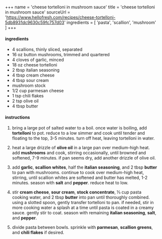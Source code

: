 +++
name = 'cheese tortelloni in mushroom sauce'
title = 'cheese tortelloni in mushroom sauce'
sourceUrl = 'https://www.hellofresh.com/recipes/cheese-tortelloni-5db8931dc9630c59fc757d03'
ingredients = [
  'pasta',
  'scallion',
  'mushroom'
]
+++

#### ingredients

- 4 scallions, thinly sliced, separated
- 16 oz button mushrooms, trimmed and quartered
- 4 cloves of garlic, minced
- 18 oz cheese tortelloni
- 2 tbsp italian seasoning
- 4 tbsp cream cheese
- 4 tbsp sour cream
- mushroom stock
- 1/2 cup parmesan cheese
- 1 tsp chili flakes
- 2 tsp olive oil
- 4 tbsp butter


#### instructions

1. bring a large pot of salted water to a boil. once water is boiling, add **tortelloni** to pot. reduce to a low simmer and cook until tender and floating to the top, 3-5 minutes. turn off heat, leaving tortelloni in water.

2. heat a large drizzle of **olive oil** in a large pan over medium-high heat. add **mushrooms** and cook, stirring occasionally, until browned and softened, 7-9 minutes. if pan seems dry, add another drizzle of olive oil.

3. add **garlic**, **scallion whites**, half the **italian seasoning**, and 2 tbsp **butter** to pan with mushrooms. continue to cook over medium-high heat, stirring, until scallion whites are softened and butter has melted, 1-2 minutes. season with **salt** and **pepper**. reduce heat to low.

4. stir **cream cheese**, **sour cream**, **stock concentrate**, ⅓ cup pasta cooking water, and 2 tbsp **butter** into pan until thoroughly combined. using a slotted spoon, gently transfer tortelloni to pan. if needed, stir in more cooking water a splash at a time until pasta is coated in a creamy sauce. gently stir to coat. season with remaining **italian seasoning**, **salt**, and **pepper**.

5. divide pasta between bowls. sprinkle with **parmesan**, **scallion greens**, and **chili flakes** if desired.
